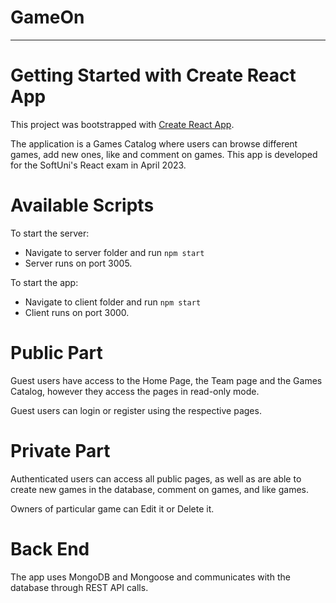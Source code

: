 # GameOn
***

# Getting Started with Create React App

This project was bootstrapped with [Create React App](https://github.com/facebook/create-react-app).

The application is a Games Catalog where users can browse different games, add new ones, like and comment on games. This app is developed for the SoftUni's React exam in April 2023.

# Available Scripts

To start the server: 
- Navigate to server folder and run `npm start`
- Server runs on port 3005.

To start the app: 
- Navigate to client folder and run `npm start`
- Client runs on port 3000.

# Public Part
Guest users have access to the Home Page, the Team page and the Games Catalog, however they access the pages in read-only mode.

Guest users can login or register using the respective pages. 

# Private Part
Authenticated users can access all public pages, as well as are able to create new games in the database, comment on games, and like games.

Owners of particular game can Edit it or Delete it. 

# Back End
The app uses MongoDB and Mongoose and communicates with the database through REST API calls.

